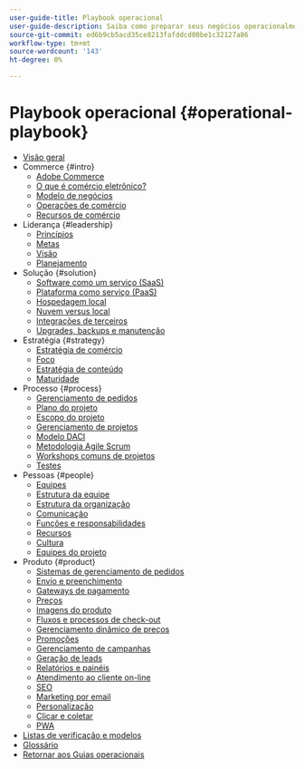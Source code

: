 ```yaml
---
user-guide-title: Playbook operacional
user-guide-description: Saiba como preparar seus negócios operacionalmente para gerenciar um site de comércio eletrônico bem-sucedido.
source-git-commit: ed6b9cb5acd35ce8213fafddcd00be1c32127a86
workflow-type: tm+mt
source-wordcount: '143'
ht-degree: 0%

---
```



# Playbook operacional {#operational-playbook}

- [Visão geral](overview.md)
- Commerce {#intro}
   - [Adobe Commerce](intro/commerce.md)
   - [O que é comércio eletrônico?](intro/ecommerce.md)
   - [Modelo de negócios](intro/business-model.md)
   - [Operações de comércio](intro/operations.md)
   - [Recursos de comércio](intro/features.md)
- Liderança {#leadership}
   - [Princípios](leadership/principles.md)
   - [Metas](leadership/goals.md)
   - [Visão](leadership/vision.md)
   - [Planejamento](leadership/planning.md)
- Solução {#solution}
   - [Software como um serviço (SaaS)](solution/software-service.md)
   - [Plataforma como serviço (PaaS)](solution/platform-service.md)
   - [Hospedagem local](solution/on-premises.md)
   - [Nuvem versus local](solution/hosting-comparison.md)
   - [Integrações de terceiros](solution/integrations.md)
   - [Upgrades, backups e manutenção](solution/maintenance.md)
- Estratégia {#strategy}
   - [Estratégia de comércio](strategy/commerce.md)
   - [Foco](strategy/focus.md)
   - [Estratégia de conteúdo](strategy/content.md)
   - [Maturidade](strategy/maturity.md)
- Processo {#process}
   - [Gerenciamento de pedidos](process/order-management.md)
   - [Plano do projeto](process/project-plan.md)
   - [Escopo do projeto](process/project-scope.md)
   - [Gerenciamento de projetos](process/project-management.md)
   - [Modelo DACI](process/project-management-framework.md)
   - [Metodologia Agile Scrum](process/agile-scrum.md)
   - [Workshops comuns de projetos](process/project-workshops.md)
   - [Testes](process/testing.md)
- Pessoas {#people}
   - [Equipes](people/teams.md)
   - [Estrutura da equipe](people/team-structure.md)
   - [Estrutura da organização](people/organizational-structure.md)
   - [Comunicação](people/communication.md)
   - [Funções e responsabilidades](people/roles-responsibilities.md)
   - [Recursos](people/resources.md)
   - [Cultura](people/culture.md)
   - [Equipes do projeto](people/project-teams.md)
- Produto {#product}
   - [Sistemas de gerenciamento de pedidos](product/order-management-systems.md)
   - [Envio e preenchimento](product/shipping-fulfillment.md)
   - [Gateways de pagamento](product/payment-gateways.md)
   - [Preços](product/pricing.md)
   - [Imagens do produto](product/images.md)
   - [Fluxos e processos de check-out](product/checkout.md)
   - [Gerenciamento dinâmico de preços](product/dynamic-pricing.md)
   - [Promoções](product/promotions.md)
   - [Gerenciamento de campanhas](product/campaign-management.md)
   - [Geração de leads](product/lead-generation.md)
   - [Relatórios e painéis](product/reporting.md)
   - [Atendimento ao cliente on-line](product/customer-service.md)
   - [SEO](product/search-engine-optimization.md)
   - [Marketing por email](product/marketing.md)
   - [Personalização](product/personalization.md)
   - [Clicar e coletar](product/click-collect.md)
   - [PWA](product/progressive-web-app.md)
- [Listas de verificação e modelos](checklists-templates/home.md)
- [Glossário](glossary.md)
- [Retornar aos Guias operacionais](https://experienceleague.adobe.com/docs/commerce-operations/operational-guides/home.html)
